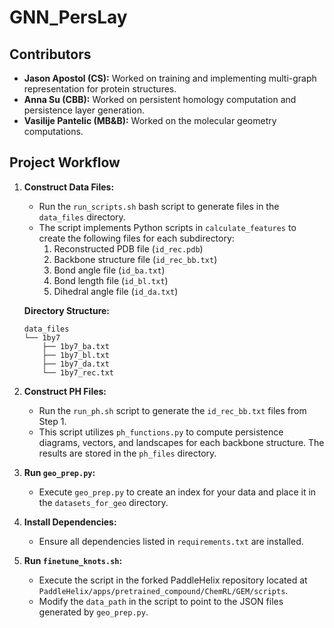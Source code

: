# GNN_PersLay

## Contributors

- **Jason Apostol (CS):** Worked on training and implementing multi-graph representation for protein structures.
- **Anna Su (CBB):** Worked on persistent homology computation and persistence layer generation.
- **Vasilije Pantelic (MB&B):** Worked on the molecular geometry computations.

## Project Workflow

1. **Construct Data Files:**
    - Run the `run_scripts.sh` bash script to generate files in the `data_files` directory.
    - The script implements Python scripts in `calculate_features` to create the following files for each subdirectory:
        1. Reconstructed PDB file (`id_rec.pdb`)
        2. Backbone structure file (`id_rec_bb.txt`)
        3. Bond angle file (`id_ba.txt`)
        4. Bond length file (`id_bl.txt`)
        5. Dihedral angle file (`id_da.txt`)

    **Directory Structure:**
    ```plaintext
    data_files
    └── 1by7
        ├── 1by7_ba.txt
        ├── 1by7_bl.txt
        ├── 1by7_da.txt
        └── 1by7_rec.txt
    ```

2. **Construct PH Files:**
    - Run the `run_ph.sh` script to generate the `id_rec_bb.txt` files from Step 1.
    - This script utilizes `ph_functions.py` to compute persistence diagrams, vectors, and landscapes for each backbone structure. The results are stored in the `ph_files` directory.

3. **Run `geo_prep.py`:**
    - Execute `geo_prep.py` to create an index for your data and place it in the `datasets_for_geo` directory.

4. **Install Dependencies:**
    - Ensure all dependencies listed in `requirements.txt` are installed.

5. **Run `finetune_knots.sh`:**
    - Execute the script in the forked PaddleHelix repository located at `PaddleHelix/apps/pretrained_compound/ChemRL/GEM/scripts`.
    - Modify the `data_path` in the script to point to the JSON files generated by `geo_prep.py`.
